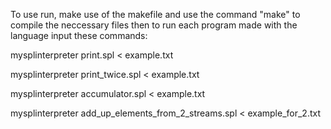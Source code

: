 To use run, make use of the makefile and use the command "make" to compile the neccessary files
then to run each program made with the language input these commands:

mysplinterpreter print.spl < example.txt

mysplinterpreter print_twice.spl < example.txt

mysplinterpreter accumulator.spl < example.txt

mysplinterpreter add_up_elements_from_2_streams.spl < example_for_2.txt
